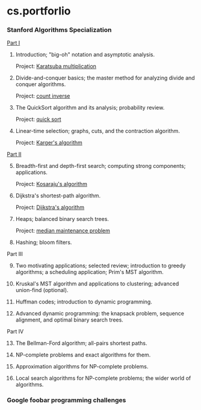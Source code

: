 # cs.portforlio

### Stanford Algorithms Specialization

[Part I](https://www.youtube.com/playlist?list=PLEGCF-WLh2RLHqXx6-GZr_w7LgqKDXxN_)

1. Introduction; "big-oh" notation and asymptotic analysis.
   
   Project: [Karatsuba multiplication](https://github.com/carbonatezero/cs.portfolio/tree/main/karatsuba)

2. Divide-and-conquer basics; the master method for analyzing divide and conquer algorithms.

   Project: [count inverse](https://github.com/carbonatezero/cs.portfolio/tree/main/countinv)

3. The QuickSort algorithm and its analysis; probability review.

   Project: [quick sort](https://github.com/carbonatezero/cs.portfolio/tree/main/quicksort)

4. Linear-time selection; graphs, cuts, and the contraction algorithm.

   Project: [Karger's algorithm](https://github.com/carbonatezero/cs.portfolio/tree/main/karger)


[Part II](https://www.youtube.com/playlist?list=PLEGCF-WLh2RJ5W-pt-KE9GUArTDzVwL1P)

5. Breadth-first and depth-first search; computing strong components; applications.

   Project: [Kosaraju's algorithm](https://github.com/carbonatezero/cs.portfolio/tree/main/kosaraju)

6. Dijkstra's shortest-path algorithm.

   Project: [Dijkstra's algorithm](https://github.com/carbonatezero/cs.portfolio/tree/main/dijkstra)

7. Heaps; balanced binary search trees.

   Project: [median maintenance problem](https://github.com/carbonatezero/cs.portfolio/tree/main/dijkstra-pq)

8. Hashing; bloom filters.


Part III

9. Two motivating applications; selected review; introduction to greedy algorithms; a scheduling application; Prim's MST algorithm.

10. Kruskal's MST algorithm and applications to clustering; advanced union-find (optional).

11. Huffman codes; introduction to dynamic programming.

12. Advanced dynamic programming: the knapsack problem, sequence alignment, and optimal binary search trees.


Part IV

13. The Bellman-Ford algorithm; all-pairs shortest paths.

14. NP-complete problems and exact algorithms for them.

15. Approximation algorithms for NP-complete problems.

16. Local search algorithms for NP-complete problems; the wider world of algorithms.

### Google foobar programming challenges
